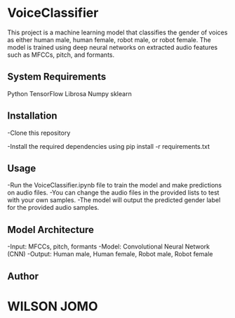# VoiceClassifier
This project is a machine learning model that classifies the gender of voices as either human male, human female, robot male, or robot female. The model is trained using deep neural networks on extracted audio features such as MFCCs, pitch, and formants.

## System Requirements

Python
TensorFlow
Librosa
Numpy
sklearn

## Installation
-Clone this repository

-Install the required dependencies using pip install -r requirements.txt

## Usage
-Run the VoiceClassifier.ipynb file to train the model and make predictions on audio files.
-You can change the audio files in the provided lists to test with your own samples.
-The model will output the predicted gender label for the provided audio samples.

## Model Architecture
-Input: MFCCs, pitch, formants
-Model: Convolutional Neural Network (CNN)
-Output: Human male, Human female, Robot male, Robot female

## Author
# WILSON JOMO 
